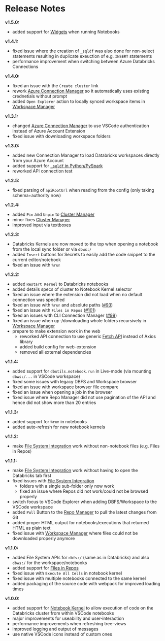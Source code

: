 # Release Notes

**v1.5.0:**
- added support for [Widgets](README.md/#widgets) when running Notebooks

**v1.4.1:**
- fixed issue where the creation of `_sqldf` was also done for non-select statements resulting in duplicate exeuction of e.g. `INSERT` statements
- performance improvement when switching between Azure Databricks Connections

**v1.4.0:**
- fixed an issue with the `Create cluster` link
- rework [Azure Connection Manager](README.md/#setup-and-configuration-azure-connection-manager) so it automatically uses existing crednetials without prompt
- added `Open Explorer` action to locally synced workspace items in [Workspace Manager](README.md/#workspace-manager)

**v1.3.1:**
- changed [Azure Connection Manager](README.md/#setup-and-configuration-azure-connection-manager) to use VSCode authentication instead of Azure Account Extension
- fixed issue with downloading workspace folders

**v1.3.0:**
- added new Connection Manager to load Databricks workspaces directly from your Azure Account
- added support for [`_sqldf` in Python/PySpark](https://docs.databricks.com/notebooks/notebooks-use.html#implicit-sql-df)
- reworked API connection test

**v1.2.5:**
- fixed parsing of `apiRootUrl` when reading from the config (only taking schema+authority now)

**v1.2.4:**
- added `Pin` and `Unpin` to [Cluster Manager](README.md/#cluster-manager)
- minor fixes [Cluster Manager](README.md/#cluster-manager)
- improved input via textboxes

**v1.2.3:**
- Databricks Kernels are now moved to the top when opening a notebook from the local sync folder or via `dbws:/`
- added `Insert` buttons for Secrets to easily add the code snippet to the current editor/notebook
- fixed an issue with `%run`

**v1.2.2:**
- added `Restart Kernel` to Databricks notebooks
- added details specs of cluster to Notebook Kernel selector
- fixed an issue where the extension did not load when no default connection was specified
- fixed an issue with `%run` and absolute paths ([#93](/../../issues/93))
- fixed an issue with `Files in Repos` ([#101](/../../issues/101))
- fixed an issues with CLI Connection Manager ([#99](/../../issues/99))
- fixed an issue when up-/downloading whole folders recursively in [Workspace Manager](README.md/#workspace-manager)
- prepare to make extension work in the web
  - reworked API connection to use generic [Fetch API](https://developer.mozilla.org/en-US/docs/Web/API/Fetch_API) instead of Axios library
  - added build config for web-extension
  - removed all external dependencies

**v1.1.4:**
- added support for `dbutils.notebook.run` in Live-mode (via mounting `dbws:/...` in VSCode workspace)
- fixed some issues with legacy DBFS and Workspace browser
- fixed an issue with workspace browser file compare
- fixed an issue when opening a job in the browser
- fixed issue where Repo Manager did not use pagination of the API and hence did not show more than 20 entries

**v1.1.3:**
- added support for `%run` in notebooks
- added auto-refresh for new notebook kernels

**v1.1.2:**
- make [File System Integration](README.md/#file-system-integration) work without non-notebook files (e.g. Files in Repos)

**v1.1.1:**
- make [File System Integration](README.md/#file-system-integration) work without having to open the Databricks tab first
- fixed issues with [File System Integration](README.md/#file-system-integration)
  - folders with a single sub-folder only now work
  - fixed an issue where Repos did not work/could not be browsed properly
- switch focus to VSCode Explorer when adding DBFS/Workspace to the VSCode workspace
- added `Pull` Button to the [Repo Manager](README.md/#repo-manager) to pull the latest changes from Git
- added proper HTML output for notebooks/executions that returned HTML as plain text
- fixed issue with [Workspace Manager](README.md/#workspace-manager) where files could not be downloaded properly anymore

**v1.1.0:**
- added File System APIs for `dbfs:/` (same as in Databricks) and also `dbws:/` for the workspace/notebooks
- added support for [Files in Repos](https://docs.databricks.com/repos/work-with-notebooks-other-files.html)
- fixed issue with `Execute All Cells` in notebook kernel
- fixed issue with multiple notebooks connected to the same kernel
- added packaging of the source code with webpack for improved loading times

**v1.0.0:**
- added support for [Notebook Kernel](README.md/#notebook-kernel) to allow execution of code on the Databricks cluster from within VSCode notebooks
- major improvements for useability and user-interaction
- performance improvements when refreshing tree-views
- improved logging and output of messages
- use native VSCode icons instead of custom ones
